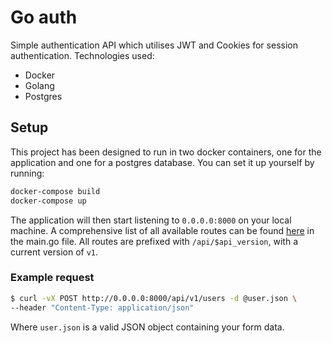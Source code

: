 # Go auth

Simple authentication API which utilises JWT and Cookies for session authentication.
Technologies used:

- Docker
- Golang
- Postgres

## Setup

This project has been designed to run in two docker containers, one for the application and one for a postgres database.
You can set it up yourself by running:

```bash
docker-compose build
docker-compose up
```

The application will then start listening to `0.0.0.0:8000` on your local machine. A comprehensive list of all available routes can be found [here](https://github.com/jordanbreen28/golang-auth/blob/main/main.go) in the main.go file. All routes are prefixed with `/api/$api_version`, with a current version of `v1`.

### Example request

```bash
$ curl -vX POST http://0.0.0.0:8000/api/v1/users -d @user.json \
--header "Content-Type: application/json"
```

Where `user.json` is a valid JSON object containing your form data.
